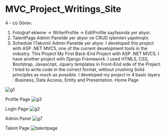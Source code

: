 # MVC_Project_Writings_Site
4 - cü Görev.
1. Fotoğraf ekleme ->  WriterProfile -> EditProfile sayfasında yer alıyor.
2. TalentPage Admin Panelde yer alıyor ve CRUD işlemleri yapılmıştır.
3. Schedule (Takvim) Admin Panelde yer alıyor.
I developed this project with ASP .NET MVC5, one of the current development tools in the industry. This Project My First Back-End Project with ASP .NET MVC5. I have another project with Django Framework. I used HTML5, CSS, Bootstrap, Javascript, Jquery templates in Front-End side of the Project. I tried to write code in the correct format, without crushing Solid principles as much as possible. I developed my project in 4 basic layers : Business, Data Access, Entity and Presentation. 
Home Page

![g1](https://user-images.githubusercontent.com/81223274/126650944-1fe3b464-e276-4679-97b8-628747a84b84.png)

Profile Page
![g3](https://user-images.githubusercontent.com/81223274/126650986-349971b7-b5a8-440c-a17d-2da52d38fd2d.png)

Login Page
![g2](https://user-images.githubusercontent.com/81223274/126651010-1404d199-c563-4e6c-8d48-077a6166b0f9.png)

Admin Panel
![g7](https://user-images.githubusercontent.com/81223274/126651052-d865b1b5-b4d7-4955-b972-8b55c81eb55d.png)

Talent Page
![talentpage](https://user-images.githubusercontent.com/81223274/126651415-e4ff74f4-f24d-454f-9d1d-f05aebb36961.png)
